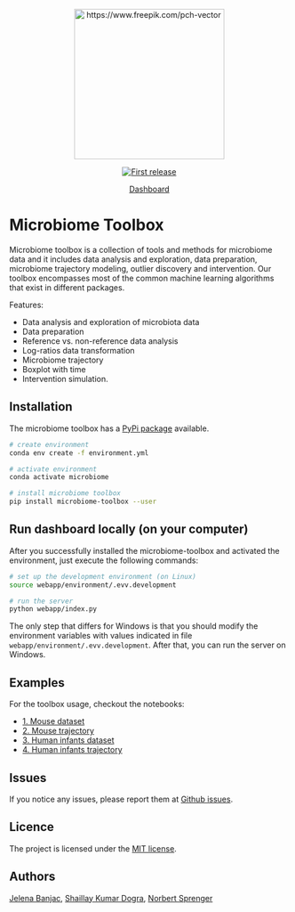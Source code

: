 <div align="center">
  <p>
  <img src="https://image.freepik.com/free-vector/pathogen-microorganisms-set_74855-5909.jpg" alt="https://www.freepik.com/pch-vector" width="270" />
  </p>
  <p>
    <a href="">
      <img alt="First release" src="https://img.shields.io/badge/release-v1.0-brightgreen.svg" />
    </a>
  </p>
  
  <p>
    <a href="https://microbiome-toolbox.herokuapp.com">
      Dashboard
    </a>
  </p>
</div>


# Microbiome Toolbox

Microbiome toolbox is a collection of tools and methods for microbiome data and it includes data analysis and exploration, data preparation, microbiome trajectory modeling, outlier discovery and intervention. Our toolbox encompasses most of the common machine learning algorithms that exist in different packages.

Features:
- Data analysis and exploration of microbiota data
- Data preparation
- Reference vs. non-reference data analysis
- Log-ratios data transformation
- Microbiome trajectory
- Boxplot with time
- Intervention simulation.



## Installation
The microbiome toolbox has a [PyPi package](https://pypi.org/project/microbiome-toolbox/) available.

```bash
# create environment
conda env create -f environment.yml

# activate environment
conda activate microbiome

# install microbiome toolbox
pip install microbiome-toolbox --user
```

## Run dashboard locally (on your computer)
After you successfully installed the microbiome-toolbox and activated the environment, just execute the following commands:

```bash
# set up the development environment (on Linux)
source webapp/environment/.evv.development

# run the server
python webapp/index.py
```
The only step that differs for Windows is that you should modify the environment variables with values indicated in file `webapp/environment/.evv.development`. 
After that, you can run the server on Windows.

## Examples

For the toolbox usage, checkout the notebooks:
- [1. Mouse dataset](https://nbviewer.org/github/JelenaBanjac/microbiome-toolbox/tree/main/notebooks/Mouse_16S/microbiome_dataset.ipynb)
- [2. Mouse trajectory](https://nbviewer.org/github/JelenaBanjac/microbiome-toolbox/blob/main/notebooks/Mouse_16S/microbiome_trajectory.ipynb)
- [3. Human infants dataset](https://nbviewer.org/github/JelenaBanjac/microbiome-toolbox/tree/main/notebooks/Human_Subramanian/microbiome_dataset.ipynb)
- [4. Human infants trajectory](https://nbviewer.org/github/JelenaBanjac/microbiome-toolbox/blob/main/notebooks/Human_Subramanian/microbiome_trajectory.ipynb)

## Issues
If you notice any issues, please report them at [Github issues](https://github.com/JelenaBanjac/microbiome-toolbox/issues).

## Licence 
The project is licensed under the [MIT license](./LICENCE).

## Authors
[Jelena Banjac](https://jelenabanjac.com/), [Shaillay Kumar Dogra](ShaillayKumar.Dogra@rd.nestle.com), [Norbert Sprenger](norbert.sprenger@rdls.nestle.com)
